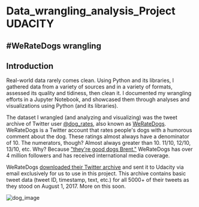 # Data_wrangling_analysis_Project UDACITY
## #WeRateDogs wrangling

## Introduction

Real-world data rarely comes clean. Using Python and its libraries, I gathered data from a variety of sources and in a variety of formats, assessed its quality and tidiness, then clean it. I documented my wrangling efforts in a Jupyter Notebook, and showcased them through analyses and visualizations using Python (and its libraries).

The dataset I wrangled (and analyzing and visualizing) was the tweet archive of Twitter user [@dog_rates](https://twitter.com/dog_rates), also known as [WeRateDogs](https://en.wikipedia.org/wiki/WeRateDogs). WeRateDogs is a Twitter account that rates people's dogs with a humorous comment about the dog. These ratings almost always have a denominator of 10. The numerators, though? Almost always greater than 10. 11/10, 12/10, 13/10, etc. Why? Because ["they're good dogs Brent."](http://knowyourmeme.com/memes/theyre-good-dogs-brent) WeRateDogs has over 4 million followers and has received international media coverage.

WeRateDogs [downloaded their Twitter archive](https://support.twitter.com/articles/20170160) and sent it to Udacity via email exclusively for us to use in this project. This archive contains basic tweet data (tweet ID, timestamp, text, etc.) for all 5000+ of their tweets as they stood on August 1, 2017. More on this soon.

![dog_image](https://user-images.githubusercontent.com/40744059/187034099-60ac111f-4477-43e6-b845-8c2b73d91ed9.png)

